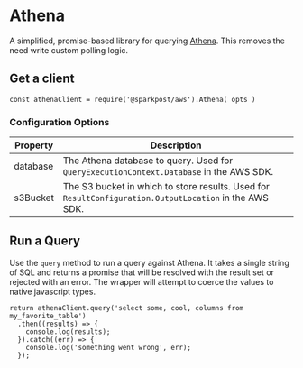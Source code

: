 # Athena

A simplified, promise-based library for querying [Athena](https://docs.aws.amazon.com/AWSJavaScriptSDK/latest/AWS/Athena.html). This removes the need write custom polling logic.

## Get a client

```
const athenaClient = require('@sparkpost/aws').Athena( opts )
```

### Configuration Options

| Property | Description                                                                                             |
|----------|---------------------------------------------------------------------------------------------------------|
| database | The Athena database to query. Used for `QueryExecutionContext.Database` in the AWS SDK.                 |
| s3Bucket | The S3 bucket in which to store results. Used for  `ResultConfiguration.OutputLocation` in the AWS SDK. |

## Run a Query

Use the `query` method to run a query against Athena. It takes a single string of SQL and returns a promise that will be resolved with the result set or rejected with an error. The wrapper will attempt to coerce the values to native javascript types.


```
return athenaClient.query('select some, cool, columns from my_favorite_table')
  .then((results) => {
    console.log(results);
  }).catch((err) => {
    console.log('something went wrong', err);
  });
```
